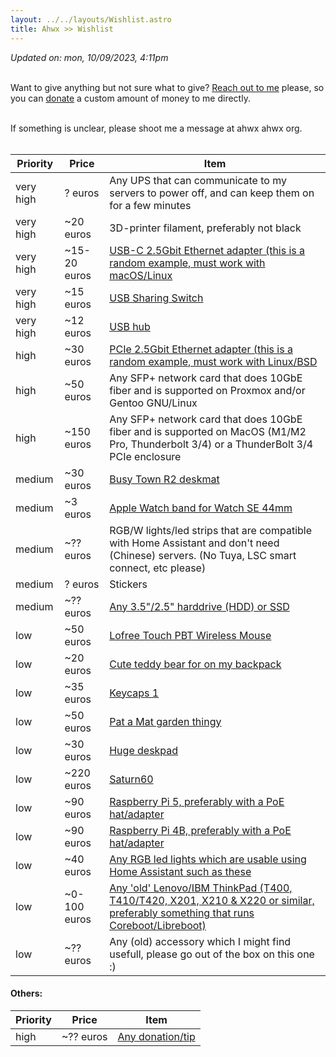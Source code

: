 ```yaml
---
layout: ../../layouts/Wishlist.astro
title: Ahwx >> Wishlist
---
```


_Updated on: mon, 10/09/2023, 4:11pm_<br><br>

Want to give anything but not sure what to give? [Reach out to me](https://ahwx.org/contact.php) please, so you can [donate](https://ahwx.org/donate.php) a custom amount of money to me directly.<br><br>

If something is unclear, please shoot me a message at ahwx <at> ahwx <dot> org.<br><br>

| Priority  | Price        | Item                                                                                                                                                                                                                              |
| --------- | ------------ | --------------------------------------------------------------------------------------------------------------------------------------------------------------------------------------------------------------------------------- |
| very high | ? euros      | Any UPS that can communicate to my servers to power off, and can keep them on for a few minutes                                                                                                                                   |
| very high | ~20 euros    | 3D-printer filament, preferably not black                                                                                                                                                                                         |
| very high | ~15-20 euros | [USB-C 2.5Gbit Ethernet adapter (this is a random example, must work with macOS/Linux](https://www.amazon.nl/dp/B0CD1FDKT1)                                                                                                       |
| very high | ~15 euros    | [USB Sharing Switch](https://www.amazon.nl/dp/B09DSGL7KV)                                                                                                                                                                         |
| very high | ~12 euros    | [USB hub](https://www.amazon.nl/dp/B0CD1BHXPZ)                                                                                                                                                                                    |
| high      | ~30 euros    | [PCIe 2.5Gbit Ethernet adapter (this is a random example, must work with Linux/BSD](https://www.amazon.nl/dp/B0BNHWZBCC/)                                                                                                         |
| high      | ~50 euros    | Any SFP+ network card that does 10GbE fiber and is supported on Proxmox and/or Gentoo GNU/Linux                                                                                                                                   |
| high      | ~150 euros   | Any SFP+ network card that does 10GbE fiber and is supported on MacOS (M1/M2 Pro, Thunderbolt 3/4) or a ThunderBolt 3/4 PCIe enclosure                                                                                            |
| medium    | ~30 euros    | [Busy Town R2 deskmat](https://mykeyboard.eu/catalogue/busy-town-r2-deskmat-gb_7829/)                                                                                                                                             |
| medium    | ~3 euros     | [Apple Watch band for Watch SE 44mm](https://nl.aliexpress.com/item/1005004300715864.html)                                                                                                                                        |
| medium    | ~?? euros    | RGB/W lights/led strips that are compatible with Home Assistant and don't need (Chinese) servers. (No Tuya, LSC smart connect, etc please)                                                                                        |
| medium    | ? euros      | Stickers                                                                                                                                                                                                                          |
| medium    | ~?? euros    | [Any 3.5"/2.5" harddrive (HDD) or SSD](https://tweakers.net/interne-harde-schijven/vergelijken)                                                                                                                                   |
| low       | ~50 euros    | [Lofree Touch PBT Wireless Mouse](https://www.lofree.co/products/lofree-touch-pbt-wireless-mouse)                                                                                                                                 |
| low       | ~20 euros    | [Cute teddy bear for on my backpack](https://www.amazon.nl/Knuffel-teddybeer-schattig-speelgoed-kinderen/dp/B09CNR2SVF/)                                                                                                          |
| low       | ~35 euros    | [Keycaps 1](https://www.amazon.com/AHHC-Japanese-Keycaps-GH60RK61GK6466ALT6187104-Mechanical/dp/B099DXXWHP)                                                                                                                       |
| low       | ~50 euros    | [Pat a Mat garden thingy](https://www.bol.com/nl/nl/p/buurman-en-buurman-tuinbeeld-welcome/9300000073665828/)                                                                                                                     |
| low       | ~30 euros    | [Huge deskpad](https://www.amazon.nl/-/en/Liquid-Gaming-Compute-Keyboard-600x1200mm/dp/B09Y8S1Y57/)                                                                                                                               |
| low       | ~220 euros   | [Saturn60](https://candykeys.com/product/saturn60-full-kit)                                                                                                                                                                       |
| low       | ~90 euros    | [Raspberry Pi 5, preferably with a PoE hat/adapter](https://www.kiwi-electronics.com/nl/raspberry-pi-boards-behuizingen-uitbreidingen-en-accessoires-59/raspberry-pi-5-8gb-11580)                                                 |
| low       | ~90 euros    | [Raspberry Pi 4B, preferably with a PoE hat/adapter](https://www.raspberrypi.com/products/raspberry-pi-4-model-b/?variant=raspberry-pi-4-model-b-8gb)                                                                             |
| low       | ~40 euros    | [Any RGB led lights which are usable using Home Assistant such as these](https://www.bol.com/nl/nl/p/wiz-ledstrip-starterset-slimme-led-verlichting-gekleurd-en-wit-licht-2-meter-wifi-basis/9300000007836537/?s2a=#productTitle) |
| low       | ~0-100 euros | [Any 'old' Lenovo/IBM ThinkPad (T400, T410/T420, X201, X210 & X220 or similar, preferably something that runs Coreboot/Libreboot)](https://lenovo.com/)                                                                           |
| low       | ~?? euros    | Any (old) accessory which I might find usefull, please go out of the box on this one :)                                                                                                                                           |

#### Others:

| Priority | Price     | Item                                            |
| -------- | --------- | ----------------------------------------------- |
| high     | ~?? euros | [Any donation/tip](https://ahwx.org/donate.php) |
